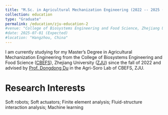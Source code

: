 ```yaml
---
title: "M.Sc. in Agricultural Mechanization Engineering (2022 -- 2025 (Expected))"
collection: education
type: "Graduate"
permalink: /education/zju-education-2
#venue: "College of Biosystems Engineering and Food Science, Zhejiang University"
#date: 2025-07-01 (Expected)
#location: "Hangzhou, China"
---
```


I am currently studying for my Master’s Degree in Agricultural Mechanization Engineering from the College of Biosystems Engineering and Food Science ([CBEFS](https://caefs.zju.edu.cn)), Zhejiang University ([ZJU](https://www.zju.edu.cn)) since the fall of 2022 and advised by [Prof. Dongdong Du](https://person.zju.edu.cn/Dudd) in the Agri-Soro Lab of CBEFS, ZJU.

Research Interests
======
Soft robots; Soft actuators; Finite element analysis; Fluid-structure interaction analysis; Machine learning

